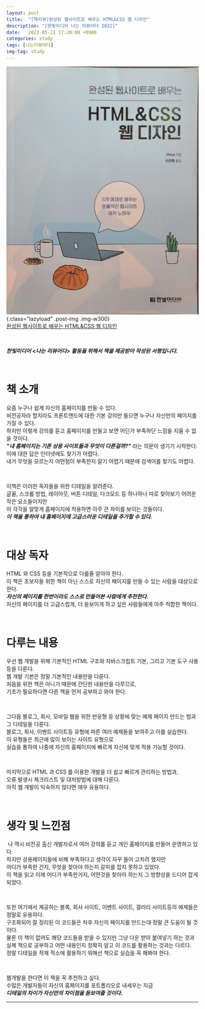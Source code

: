 ```yaml
---
layout: post
title:  "[책리뷰]완성된 웹사이트로 배우는 HTML&CSS 웹 디자인"
description: "[한빛미디어 나는 리뷰어다 2022]"
date:   2022-05-21 17:20:00 +0900
categories: study
tags: [나는리뷰어다]
img-tag: study
---
```


![html_css](/assets/img/book-review/html_n_css.jpg ){:class="lazyload" .post-img .img-w300}  
[완성된 웹사이트로 배우는 HTML&CSS 웹 디자인][html-link]

<br>

***한빛미디어 \<나는 리뷰어다\> 활동을 위해서 책을 제공받아 작성된 서평입니다.***

​

# 책 소개
  요즘 누구나 쉽게 자신의 홈페이지를 만들 수 있다.    
  비전공자라 할지라도 프론트엔드에 대한 기본 강의만 들으면 누구나 자신만의 페이지를 가질 수 있다.   
  하지만 이렇게 강의를 듣고 홈페이지를 만들고 보면 어딘가 부족하단 느낌을 지울 수 없을 것이다.  
  ***"내 홈페이지는 기존 상용 사이트들과 무엇이 다른걸까?"*** 라는 의문이 생기기 시작한다.   
  이에 대한 답은 인터넷에도 찾기가 어렵다.   
  내가 무엇을 모르는지 어떤점이 부족한지 알기 어렵기 때문에 검색어를 찾기도 어렵다. 

<br>

  이책은 이러한 독자들을 위한 디테일을 알려준다.  
  글꼴, 스크롤 방법, 레이아웃, 버튼 디테일, 다크모드 등 하나하나 따로 찾아보기 어려운 작은 요소들이지만  
  이 각각을 알맞게 홈페이지에 적용하면 아주 큰 차이를 보이는 것들이다.  
  ***이 책을 통하여 내 홈페이지에 고급스러운 디테일을 추가할 수 있다.***  

<br>


# 대상 독자
  HTML 와 CSS 등을 기본적으로 다룰줄 알아야 한다.   
  이 책은 초보자들 위한 책이 아닌 스스로 자신의 페이지를 만들 수 있는 사람을 대상으로 한다.  
  ***자신의 페이지를 한번이라도 스스로 만들어본 사람에게 추천한다.***    
  자신의 페이지를 더 고급스럽게, 더 돋보이게 하고 싶은 사람들에게 아주 적합한 책이다.  

<br>

# 다루는 내용
 우선 웹 개발을 위해 기본적인 HTML 구조와 자바스크립트 기본, 그리고 기본 도구 사용등을 다룬다.   
 웹 개발 기본은 정말 기본적인 내용만을 다룬다.   
 처음을 위한 책은 아니기 때문에 간단한 내용만을 다루므로,    
 기초가 필요하다면 다른 책을 먼저 공부하고 와야 한다.   

<br>

 그다음 블로그, 회사, 모바일 웹을 위한 반응형 등 상황에 맞는 예제 페이지 만드는 법과 그 디테일을 다룬다.    
 블로그, 회사, 이벤트 사이트등 유형에 따른 여러 예제들을 보여주고 이를 실습한다.   
 이 유형들은 최근에 많이 보이는 사이트 유형으로   
 실습을 통하여 나중에 자신의 홈페이지에 빠르게 자신에 맞게 적용 가능할 것이다.  

<br>

 마지막으로 HTML 과 CSS 를 이용한 개발을 더 쉽고 빠르게 관리하는 방법과,    
 오류 발생시 체크리스트 및 대처방법에 대해 다룬다.  
 아직 웹 개발이 익숙하지 않다면 매우 유용하다.  


<br>

# 생각 및 느낀점
​  나 역시 비전공 출신 개발자로서 여러 강의를 듣고 개인 홈페이지를 만들어 운영하고 있다.  
  하지만 상용페이지들에 비해 부족하다고 생각이 자꾸 들어 고치려 했지만  
어디가 부족한 건지, 무엇을 찾아야 하는지 갈피를 잡지 못하고 있었다.  
이 책을 읽고 이제 어디가 부족한거지, 어떤것을 찾아야 하는지 그 방향성을 드디어 잡게 되었다.  

<br>

또한 여기에서 제공하는 블록, 회사 사이트, 이벤트 사이트, 갤러리 사이트등의 예제들은 정말로 유용하다.   
구조화되어 잘 정리된 이 코드들은 차후 자신의 페이지를 만드는데 정말 큰 도움이 될 것이다.  
물론 이 책이 없어도 해당 코드들을 받을 수 있지만 그냥 다운 받아 붙여넣기 하는 것과  
실제 책으로 공부하고 어떤 내용인지 정확히 알고 이 코드를 활용하는 것과는 다르다.  
정말 디테일을 적재 적소에 활용하기 위해선 책으로 실습을 꼭 해봐야 한다.  

<br>

웹개발을 한다면 이 책을 꼭 추천하고 싶다.  
수많은 개발자들이 자신의 홈페이지를 포트폴리오로 내세우는 지금  
***디테일의 차이가 자신만의 차이점을 돋보여줄 것이다.***    


<hr>



[html-link]: https://m.hanbit.co.kr/store/books/book_view.html?p_code=B9882279606
